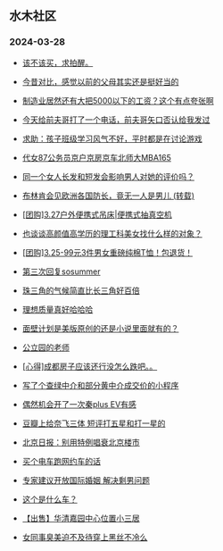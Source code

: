 ## 水木社区 
### 2024-03-28

+ [该不该买，求拍醒。](https://www.mysmth.net/nForum/article/OurEstate/2930165)

+ [今昔对比，感觉以前的父母其实还是挺好当的](https://www.mysmth.net/nForum/article/FamilyLife/1766636404)

+ [制造业居然还有大把5000以下的工资？这个有点夸张啊](https://www.mysmth.net/nForum/article/WorkingLife/11741)

+ [今天给前夫哥打了一个电话，前夫哥矢口否认给我发过](https://www.mysmth.net/nForum/article/MyFamily/252947)

+ [求助：孩子班级学习风气不好，平时都是在讨论游戏](https://www.mysmth.net/nForum/article/ChildEducation/2366421)

+ [代女87公务员京户京房京车北师大MBA165](https://www.mysmth.net/nForum/article/PieLove/2879168)

+ [同一个女人长发和短发会影响男人对她的评价吗？](https://www.mysmth.net/nForum/article/Love/6291802)

+ [布林肯会见欧洲各国防长，竟无一人是男儿 (转载)](https://www.mysmth.net/nForum/article/MMJoke/1634817860)

+ [[团购]3.27户外便携式吊床|便携式抽真空机](https://www.mysmth.net/nForum/article/ADAgent_TG/1319408)

+ [也谈谈高颜值高学历的理工科美女找什么样的对象？](https://www.mysmth.net/nForum/article/Age/20351182)

+ [[团购]3.25-99元3件男女重磅纯棉T恤！包退货！](https://www.mysmth.net/nForum/article/ADAgent_TG/1319481)

+ [第三次回复sosummer](https://www.mysmth.net/nForum/article/MyFamily/253507)

+ [珠三角的气候简直比长三角好百倍](https://www.mysmth.net/nForum/article/Geography/577439)

+ [理想质量真好哈哈哈](https://www.mysmth.net/nForum/article/AutoWorld/1944798694)

+ [面壁计划是美版原创的还是小说里面就有的？](https://www.mysmth.net/nForum/article/OMTV/743719)

+ [公立园的老师](https://www.mysmth.net/nForum/article/FamilyLife/1766637769)

+ [[心得]成都房子应该还行没怎么跌吧。。](https://www.mysmth.net/nForum/article/Sichuan/653631)

+ [写了个查绿中介和部分黄中介成交价的小程序](https://www.mysmth.net/nForum/article/OurEstate/2928692)

+ [偶然机会开了一次秦plus EV有感](https://www.mysmth.net/nForum/article/AutoWorld/1944798720)

+ [豆瓣上给奈飞三体 短评打五星和打一星的](https://www.mysmth.net/nForum/article/OMTV/743725)

+ [北京日报：别用特例唱衰北京楼市](https://www.mysmth.net/nForum/article/OurEstate/2931225)

+ [买个电车跑网约车的话](https://www.mysmth.net/nForum/article/GreenAuto/1516445)

+ [专家建议开放国际婚姻 解决剩男问题](https://www.mysmth.net/nForum/article/Love/6291814)

+ [这个是什么车？](https://www.mysmth.net/nForum/article/AutoWorld/1944798757)

+ [【出售】华清嘉园中心位置小三居](https://www.mysmth.net/nForum/article/OurEstate/2932040)

+ [女同事臭美迫不及待穿上黑丝不冷么](https://www.mysmth.net/nForum/article/FashionShow/505847)

